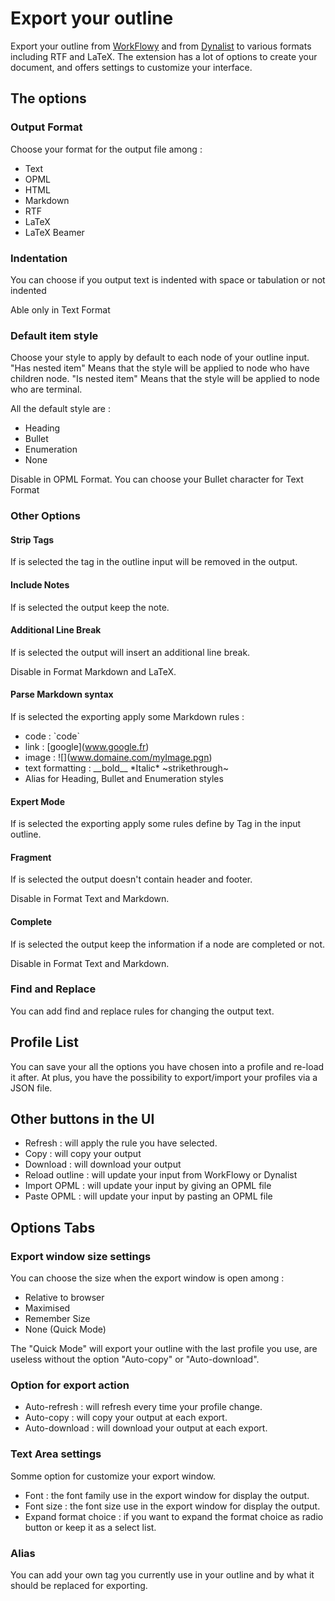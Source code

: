 Export your outline
===================
Export your outline from [WorkFlowy](https://www.workflowy.com) and from [Dynalist](https://www.dynalist.io) to various formats including RTF and LaTeX.
The extension has a lot of options to create your document, and offers settings to customize your interface.


The options
------------


### Output Format 
Choose your format for the output file among :
 - Text
 - OPML
 - HTML
 - Markdown
 - RTF
 - LaTeX
 - LaTeX Beamer
 
### Indentation
You can choose if you output text is indented with space or tabulation or not indented


Able only in Text Format
 
### Default item style
Choose your style to apply by default to each node of your outline input.
"Has nested item" Means that the style will be applied to node who have children node.
"Is nested item" Means that the style will be applied to node who are terminal.


All the default style are :
- Heading
- Bullet
- Enumeration
- None


Disable in OPML Format.
You can choose your Bullet character for Text Format


### Other Options


#### Strip Tags
If is selected the tag in the outline input will be removed in the output.


#### Include Notes
If is selected the output keep the note.


#### Additional Line Break
If is selected the output will insert an additional line break.


Disable in Format Markdown and LaTeX.


#### Parse Markdown syntax
If is selected the exporting apply some Markdown rules :
 - code : \`code\`
 - link : \[google](www.google.fr)
 - image : !\[](www.domaine.com/myImage.pgn)
 - text formatting : \_\_bold\_\_ \*Italic\* \~strikethrough\~
 - Alias for Heading, Bullet and Enumeration styles


#### Expert Mode
If is selected the exporting apply some rules define by Tag in the input outline.


#### Fragment
If is selected the output doesn't contain header and footer.


Disable in Format Text and Markdown.


#### Complete
If is selected the output keep the information if a node are completed or not.


Disable in Format Text and Markdown.


### Find and Replace
You can add find and replace rules for changing the output text.


Profile List
------------
You can save your all the options you have chosen into a profile and re-load it after.
At plus, you have the possibility to export/import your profiles via a JSON file. 


Other buttons in the UI
-----------------------
- Refresh : will apply the rule you have selected.
- Copy : will copy your output
- Download : will download your output
- Reload outline : will update your input from WorkFlowy or Dynalist
- Import OPML : will update your input by giving an OPML file
- Paste OPML : will update your input by pasting an OPML file




Options Tabs
-------------
### Export window size settings
You can choose the size when the export window is open among :
- Relative to browser
- Maximised
- Remember Size
- None (Quick Mode)


The "Quick Mode" will export your outline with the last profile you use, are useless without the option "Auto-copy" or "Auto-download".




### Option for export action
- Auto-refresh : will refresh every time your profile change.
- Auto-copy : will copy your output at each export.
- Auto-download : will download your output at each export.


### Text Area settings
Somme option for customize your export window.
- Font : the font family use in the export window for display the output.
- Font size : the font size use in the export window for display the output.
- Expand format choice : if you want to expand the format choice as radio button or keep it as a select list.


### Alias
You can add your own tag you currently use in your outline and by what it should be replaced for exporting.
